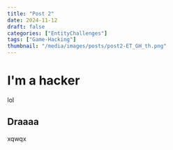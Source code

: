 ```yaml
---
title: "Post 2"
date: 2024-11-12
draft: false
categories: ["EntityChallenges"]
tags: ["Game-Hacking"]
thumbnail: "/media/images/posts/post2-ET_GH_th.png"
---
```

# I'm a hacker
lol
## Draaaa
xqwqx
